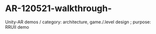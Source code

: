 # AR-120521-walkthrough-
Unity-AR demos / category: architecture, game./.level design ; purpose: RRUII demo 
